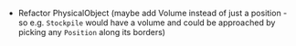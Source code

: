- Refactor PhysicalObject (maybe add Volume instead of just a position - so e.g. `Stockpile` would have a volume and could be approached by picking any `Position` along its borders)